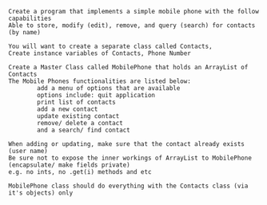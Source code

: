     Create a program that implements a simple mobile phone with the follow capabilities
    Able to store, modify (edit), remove, and query (search) for contacts (by name)

    You will want to create a separate class called Contacts,
    Create instance variables of Contacts, Phone Number

    Create a Master Class called MobilePhone that holds an ArrayList of Contacts
    The Mobile Phones functionalities are listed below:
            add a menu of options that are available
            options include: quit application
            print list of contacts
            add a new contact
            update existing contact
            remove/ delete a contact
            and a search/ find contact

    When adding or updating, make sure that the contact already exists (user name)
    Be sure not to expose the inner workings of ArrayList to MobilePhone (encapsulate/ make fields private)
    e.g. no ints, no .get(i) methods and etc

    MobilePhone class should do everything with the Contacts class (via it's objects) only
